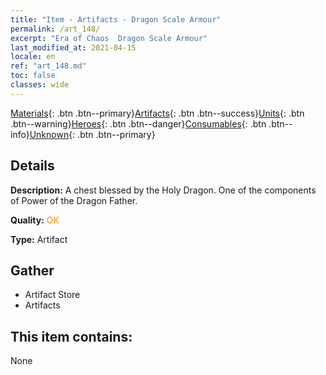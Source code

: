 ```yaml
---
title: "Item - Artifacts - Dragon Scale Armour"
permalink: /art_148/
excerpt: "Era of Chaos  Dragon Scale Armour"
last_modified_at: 2021-04-15
locale: en
ref: "art_148.md"
toc: false
classes: wide
---
```

 [Materials](/Items/){: .btn .btn--primary}[Artifacts](/Items/Artifacts/){: .btn .btn--success}[Units](/Items/Units/){: .btn .btn--warning}[Heroes](/Items/Heroes/){: .btn .btn--danger}[Consumables](/Items/Consumables/){: .btn .btn--info}[Unknown](/Items/Unknown/){: .btn .btn--primary}

## Details
 **Description:** A chest blessed by the Holy Dragon. One of the components of Power of the Dragon Father.

 **Quality:** <span style="color: #FF8C00">OK</span>

 **Type:** Artifact

## Gather

*    Artifact Store 
*    Artifacts 

## This item contains:

  None


